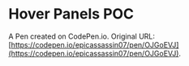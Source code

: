 # Hover Panels POC

A Pen created on CodePen.io. Original URL: [https://codepen.io/epicassassin07/pen/OJGoEVJ](https://codepen.io/epicassassin07/pen/OJGoEVJ).

